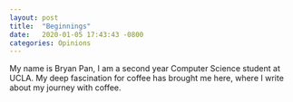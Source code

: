 ```yaml
---
layout: post
title:  "Beginnings"
date:   2020-01-05 17:43:43 -0800
categories: Opinions
---
```


My name is Bryan Pan, I am a second year Computer Science student at UCLA. My deep fascination for coffee has brought me here, where I write about my journey with coffee.